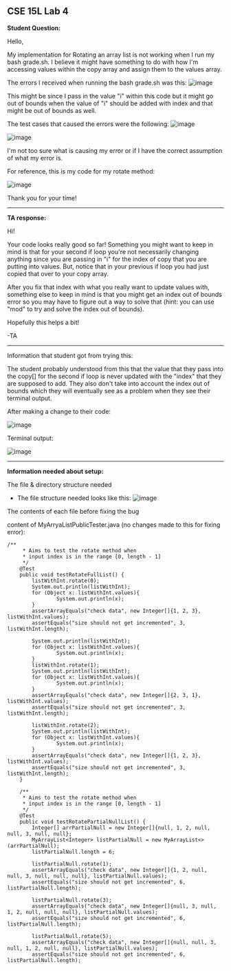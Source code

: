 ## CSE 15L Lab 4

**Student Question:**

Hello,

My implementation for Rotating an array list is not working when I run my bash grade.sh. I believe it might have something to do with how I'm accessing values within the copy array and assign them to the values array. 

The errors I received when running the bash grade.sh was this: 
![image](https://github.com/keerthinalabotu/cse15l-lab-reports/assets/144857467/4ae615d0-2eb0-4f8a-b3d5-55584b596f86)

This might be since I pass in the value "i" within this code but it might go out of bounds when the value of "i" should be added with index and that might be out of bounds as well. 

The test cases that caused the errors were the following: 
![image](https://github.com/keerthinalabotu/cse15l-lab-reports/assets/144857467/d1cb69a4-1e8a-488f-9e96-b0fcc6960027)

![image](https://github.com/keerthinalabotu/cse15l-lab-reports/assets/144857467/e3f5d880-0f12-43c5-bc2d-6beb1c6b32e4)

I'm not too sure what is causing my error or if I have the correct assumption of what my error is. 

For reference, this is my code for my rotate method: 

![image](https://github.com/keerthinalabotu/cse15l-lab-reports/assets/144857467/76dcf30f-35a6-4a85-a7f3-89544739c7bf)

Thank you for your time!

_____________________________________________________________________________________

**TA response:**

Hi!

Your code looks really good so far! Something you might want to keep in mind is that for your second if loop you're not necessarily changing anything since you are passing in "i" for the index of copy that you are putting into values. But, notice that in your previous if loop you had just copied that over to your copy array. 

After you fix that index with what you really want to update values with, something else to keep in mind is that you might get an index out of bounds error so you may have to figure out a way to solve that (hint: you can use "mod" to try and solve the index out of bounds).

Hopefully this helps a bit!

-TA
__________________________________________________________________________________________

Information that student got from trying this:

The student probably understood from this that the value that they pass into the copy[] for the second if loop is never updated with the "index" that they are supposed to add. They also don't take into account the index out of bounds which they will eventually see as a problem when they see their terminal output.

After making a change to their code:

![image](https://github.com/keerthinalabotu/cse15l-lab-reports/assets/144857467/b4f5f2bf-0ba6-4d5b-812e-005db231d212)

Terminal output:

![image](https://github.com/keerthinalabotu/cse15l-lab-reports/assets/144857467/e56ec222-d56c-4f25-ba5d-2f18a332a04c)

________________________________________________________________________

**Information needed about setup:**

The file & directory structure needed

- The file structure needed looks like this:
![image](https://github.com/keerthinalabotu/cse15l-lab-reports/assets/144857467/153b7fa4-1e12-4e8f-8a55-03fa9d92f8c7)

The contents of each file before fixing the bug

content of MyArryaListPublicTester.java (no changes made to this for fixing error):

```
/**
     * Aims to test the rotate method when 
     * input index is in the range [0, length - 1]
     */
    @Test
    public void testRotateFullList() {
        listWithInt.rotate(0);
        System.out.println(listWithInt);
        for (Object x: listWithInt.values){
                System.out.println(x);
        }
        assertArrayEquals("check data", new Integer[]{1, 2, 3}, listWithInt.values);
        assertEquals("size should not get incremented", 3, listWithInt.length);

        System.out.println(listWithInt);
        for (Object x: listWithInt.values){
                System.out.println(x);
        }
        listWithInt.rotate(1);
        System.out.println(listWithInt);
        for (Object x: listWithInt.values){
                System.out.println(x);
        }
        assertArrayEquals("check data", new Integer[]{2, 3, 1}, listWithInt.values);
        assertEquals("size should not get incremented", 3, listWithInt.length);

        listWithInt.rotate(2);
        System.out.println(listWithInt);
        for (Object x: listWithInt.values){
                System.out.println(x);
        }
        assertArrayEquals("check data", new Integer[]{1, 2, 3}, listWithInt.values);
        assertEquals("size should not get incremented", 3, listWithInt.length);
    }

    /**
     * Aims to test the rotate method when 
     * input index is in the range [0, length - 1]
     */
    @Test
    public void testRotatePartialNullList() {
        Integer[] arrPartialNull = new Integer[]{null, 1, 2, null, null, 3, null, null};
        MyArrayList<Integer> listPartialNull = new MyArrayList<>(arrPartialNull);
        listPartialNull.length = 6;

        listPartialNull.rotate(1);
        assertArrayEquals("check data", new Integer[]{1, 2, null, null, 3, null, null, null}, listPartialNull.values);
        assertEquals("size should not get incremented", 6, listPartialNull.length);

        listPartialNull.rotate(3);
        assertArrayEquals("check data", new Integer[]{null, 3, null, 1, 2, null, null, null}, listPartialNull.values);
        assertEquals("size should not get incremented", 6, listPartialNull.length);

        listPartialNull.rotate(5);
        assertArrayEquals("check data", new Integer[]{null, null, 3, null, 1, 2, null, null}, listPartialNull.values);
        assertEquals("size should not get incremented", 6, listPartialNull.length);
```


